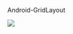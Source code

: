 Android-GridLayout

<blockquote class="imgur-embed-pub" lang="en" data-id="a/NJvj6AE"><a href="//imgur.com/NJvj6AE"></a></blockquote><script async src="//s.imgur.com/min/embed.js" charset="utf-8"></script>
<img src="https://i.imgur.com/X0b8RHZ.png">
